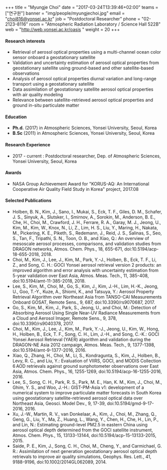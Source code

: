 +++
title = "Myungje Choi"
date = "2017-03-24T13:39:46+02:00"
teams = ["연구원"]
banner = "img/people/myungjechoi.jpg"
email = "choi816@yonsei.ac.kr"
job = "Postdoctoral Researcher"
phone = "02-2123-8116"
room = "Atmospheric Radiation Laboratory / Science Hall 522B"
web = "http://web.yonsei.ac.kr/oasis "
weight = 20
+++

#### Research interests
+ Retrieval of aerosol optical properties using a multi-channel ocean color sensor onboard a geostationary satellite
+ Validation and uncertainty estimation of aerosol optical properties from geostationary satellite using ground-based and other satellite-based observations
+ Analysis of aerosol optical properties diurnal variation and long-range transport using a geostationary satellite
+ Data assimilation of geostationary satellite aerosol optical properties with air quality modeling
+ Relevance between satellite-retrieved aerosol optical properties and ground in-situ particulate matter

#### Education
+ **Ph.d.** (2017) in Atmospheric Sciences, Yonsei University, Seoul, Korea
+ **B.Sc** (2011) in Atmospheric Sciences, Yonsei University, Seoul, Korea

#### Research Experience
+ 2017 - current : Postdoctoral researcher, Dep. of Atmospheric Sciences, Yonsei University, Seoul, Korea

#### Awards
+ NASA Group Achievement Award for "KORUS-AQ: An International Cooperative Air Quality Field Study in Korea" project, 2017.08

#### Selected Publications
+ Holben, B. N., Kim, J., Sano, I., Mukai, S., Eck, T. F., Giles, D. M., Schafer, J. S., Sinyuk, A., Slutsker, I., Smirnov, A., Sorokin, M., Anderson, B. E., Che, H., Choi, M., Crawford, J. H., Ferrare, R. A., Garay, M. J., Jeong, U., Kim, M., Kim, W., Knox, N., Li, Z., Lim, H. S., Liu, Y., Maring, H., Nakata, M., Pickering, K. E., Piketh, S., Redemann, J., Reid, J. S., Salinas, S., Seo, S., Tan, F., Tripathi, S. N., Toon, O. B., and Xiao, Q.: An overview of mesoscale  aerosol processes, comparisons, and validation studies from DRAGON networks, Atmos. Chem. Phys., 18, 655-671, doi:10.5194/acp-18-655-2018, 2018.
+ Choi, M., Kim, J., Lee, J., Kim, M., Park, Y.-J., Holben, B., Eck, T. F., Li, Z., and Song, C. H.: GOCI Yonsei aerosol retrieval version 2 products: an improved algorithm and error analysis with uncertainty estimation from 5-year validation over East Asia, Atmos. Meas. Tech., 11, 385-408, doi:10.5194/amt-11-385-2018, 2018.
+ Lee, S., Kim, M., Choi, M., Go, S., Kim, J., Kim, J.-H., Lim, H.-K., Jeong, U., Goo, T.-Y., Kuze, A., Shiomi, K., and Tatsuya, Y.: Aerosol Property Retrieval Algorithm over Northeast Asia from TANSO-CAI Measurements Onboard GOSAT, Remote Sens., 9, 687, doi:10.3390/rs9070687, 2017.
+ Go, S., Kim, M., Kim, J., Park, S., Jeong, U., and Choi, M.: Detection of Absorbing Aerosol Using Single Near-UV Radiance Measurements from a Cloud and Aerosol Imager, Remote Sens., 9, 378, doi:10.3390/rs9040378, 2017.
+ Choi, M., Kim, J., Lee, J., Kim, M., Park, Y.-J., Jeong, U., Kim, W., Hong, H., Holben, B., Eck, T. F., Song, C. H., Lim, J.-H., and Song, C.-K.: GOCI Yonsei Aerosol Retrieval (YAER) algorithm and validation during the DRAGON-NE Asia 2012 campaign, Atmos. Meas. Tech., 9, 1377-1398, doi:10.5194/amt-9-1377-2016, 2016.
+ Xiao, Q., Zhang, H., Choi, M., Li, S., Kondragunta, S., Kim, J., Holben, B., Levy, R. C., and Liu, Y.: Evaluation of VIIRS, GOCI, and MODIS Collection 6 AOD retrievals against ground sunphotometer observations over East Asia, Atmos. Chem. Phys., 16, 1255-1269, doi:10.5194/acp-16-1255-2016, 2016.
+ Lee, S., Song, C. H., Park, R. S., Park, M. E., Han, K. M., Kim, J., Choi, M., Ghim, Y. S., and Woo, J.-H.: GIST-PM-Asia v1: development of a numerical system to improve particulate matter forecasts in South Korea using geostationary satellite-retrieved aerosol optical data over Northeast Asia, Geosci. Model Dev., 9, 17-39, doi:10.5194/gmd-9-17-2016, 2016.
+ Xu, J.-W., Martin, R. V., van Donkelaar, A., Kim, J., Choi, M., Zhang, Q., Geng, G., Liu, Y., Ma, Z., Huang, L., Wang, Y., Chen, H., Che, H., Lin, P., and Lin, N.: Estimating ground-level PM2.5 in eastern China using aerosol optical depth determined from the GOCI satellite instrument, Atmos. Chem. Phys., 15, 13133-13144, doi:10.5194/acp-15-13133-2015, 2015.
+ Saide, P. E., Kim, J., Song, C. H., Choi, M., Cheng, Y., and Carmichael, G. R.: Assimilation of next generation geostationary aerosol optical depth retrievals to improve air quality simulations, Geophys. Res. Lett., 41, 9188-9196, doi:10.1002/2014GL062089, 2014.
